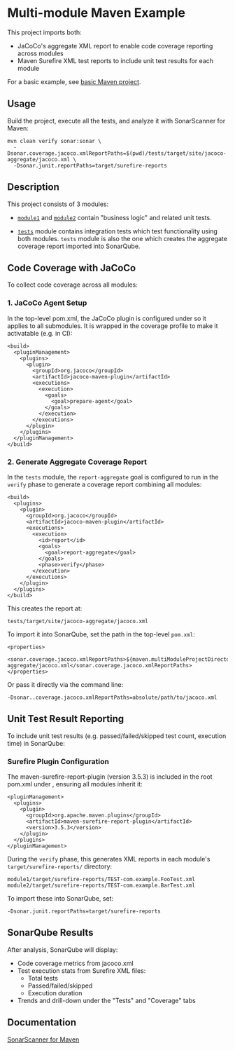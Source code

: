 # Multi-module Maven Example

This project imports both:

- JaCoCo's aggregate XML report to enable code coverage reporting across modules
- Maven Surefire XML test reports to include unit test results for each module

For a basic example, see [basic Maven project](../maven-basic/README.md).

## Usage

Build the project, execute all the tests, and analyze it with SonarScanner for Maven:

```shell
mvn clean verify sonar:sonar \
  -Dsonar.coverage.jacoco.xmlReportPaths=$(pwd)/tests/target/site/jacoco-aggregate/jacoco.xml \
  -Dsonar.junit.reportPaths=target/surefire-reports
```

## Description

This project consists of 3 modules:

* [`module1`](module1/pom.xml) and [`module2`](module2/pom.xml) contain "business logic" and related unit tests.

* [`tests`](tests/pom.xml) module contains integration tests which test functionality using both modules.
 `tests` module is also the one which creates the aggregate coverage report imported into SonarQube.

## Code Coverage with JaCoCo
To collect code coverage across all modules:
### 1. JaCoCo Agent Setup
In the top-level pom.xml, the JaCoCo plugin is configured under <pluginManagement> so it applies to all submodules. It is wrapped in the coverage profile to make it activatable (e.g. in CI):

```
<build>
  <pluginManagement>
    <plugins>
      <plugin>
        <groupId>org.jacoco</groupId>
        <artifactId>jacoco-maven-plugin</artifactId>
        <executions>
          <execution>
            <goals>
              <goal>prepare-agent</goal>
            </goals>
          </execution>
        </executions>
      </plugin>
    </plugins>
  </pluginManagement>
</build>
```

### 2. Generate Aggregate Coverage Report
In the `tests` module, the `report-aggregate` goal is configured to run in the `verify` phase to generate a coverage report combining all modules:

```
<build>
  <plugins>
    <plugin>
      <groupId>org.jacoco</groupId>
      <artifactId>jacoco-maven-plugin</artifactId>
      <executions>
        <execution>
          <id>report</id>
          <goals>
            <goal>report-aggregate</goal>
          </goals>
          <phase>verify</phase>
        </execution>
      </executions>
    </plugin>
  </plugins>
</build>
```

This creates the report at:
```
tests/target/site/jacoco-aggregate/jacoco.xml
```

To import it into SonarQube, set the path in the top-level `pom.xml`:

```
<properties>
  <sonar.coverage.jacoco.xmlReportPaths>${maven.multiModuleProjectDirectory}/tests/target/site/jacoco-aggregate/jacoco.xml</sonar.coverage.jacoco.xmlReportPaths>
</properties>
```

Or pass it directly via the command line:

```
-Dsonar..coverage.jacoco.xmlReportPaths=absolute/path/to/jacoco.xml
```

## Unit Test Result Reporting
To include unit test results (e.g. passed/failed/skipped test count, execution time) in SonarQube:

### Surefire Plugin Configuration

The maven-surefire-report-plugin (version 3.5.3) is included in the root pom.xml under <pluginManagement>, ensuring all modules inherit it:

```
<pluginManagement>
  <plugins>
    <plugin>
      <groupId>org.apache.maven.plugins</groupId>
      <artifactId>maven-surefire-report-plugin</artifactId>
      <version>3.5.3</version>
    </plugin>
  </plugins>
</pluginManagement>
```

During the `verify` phase, this generates XML reports in each module's `target/surefire-reports/` directory:

```
module1/target/surefire-reports/TEST-com.example.FooTest.xml
module2/target/surefire-reports/TEST-com.example.BarTest.xml
```

To import these into SonarQube, set:

```
-Dsonar.junit.reportPaths=target/surefire-reports
```

## SonarQube Results
After analysis, SonarQube will display:

- Code coverage metrics from jacoco.xml
- Test execution stats from Surefire XML files:
  - Total tests
  - Passed/failed/skipped
  - Execution duration
- Trends and drill-down under the "Tests" and "Coverage" tabs

## Documentation

[SonarScanner for Maven](https://docs.sonarsource.com/sonarqube/latest/analyzing-source-code/scanners/sonarscanner-for-maven/)
